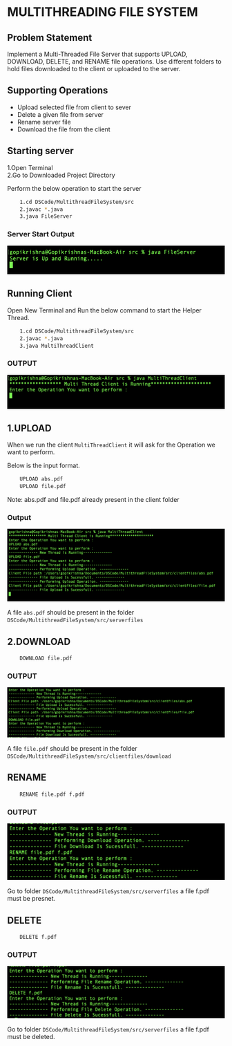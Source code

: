# MULTITHREADING FILE SYSTEM
## Problem Statement
Implement a Multi-Threaded File Server that supports UPLOAD, DOWNLOAD, DELETE, and RENAME file operations. Use different folders to hold files downloaded to the client or uploaded to the server. 

## Supporting Operations
* Upload selected file from client to sever
* Delete a given file from server
* Rename server file
* Download the file from the client

## Starting server
1.Open Terminal <br>
2.Go to Downloaded Project Directory

Perform the below operation to start the server

```bash
	1.cd DSCode/MultithreadFileSystem/src
	2.javac *.java
	3.java FileServer
```
### Server Start Output

![Screenshot](server.png)

## Running Client

Open New Terminal and Run the below command to start the Helper Thread.

```bash
	1.cd DSCode/MultithreadFileSystem/src
	2.javac *.java
	3.java MultiThreadClient 
```
### OUTPUT
![Screenshot](client.png)

## 1.UPLOAD
When we run the client `MultiThreadClient` it will ask for the Operation we want to perform.

Below is the input format.

```bash
	UPLOAD abs.pdf
	UPLOAD file.pdf
```
Note: abs.pdf and file.pdf already present in the client folder

### Output 
![Screenshot](upload.png)

A file `abs.pdf` should be present in the folder `DSCode/MultithreadFileSystem/src/serverfiles` 

## 2.DOWNLOAD

```bash
	DOWNLOAD file.pdf
```

### OUTPUT
![Screenshot](download.png)

A file `file.pdf` should be present in the folder `DSCode/MultithreadFileSystem/src/clientfiles/download` 

## RENAME

```bash
	RENAME file.pdf f.pdf
```

### OUTPUT
![Screenshot](rename.png)

 Go to folder `DSCode/MultithreadFileSystem/src/serverfiles` a file f.pdf must be presnet. 

## DELETE

```bash
	DELETE f.pdf
```

### OUTPUT
![Screenshot](delete.png)

 Go to folder `DSCode/MultithreadFileSystem/src/serverfiles` a file f.pdf must be deleted. 
